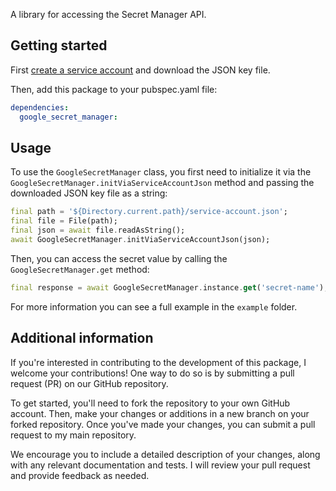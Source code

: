 A library for accessing the Secret Manager API.

## Getting started

First [create a service account](https://developers.google.com/workspace/guides/create-credentials#create_a_service_account) and download the JSON key file.

Then, add this package to your pubspec.yaml file:
```yaml
dependencies:
  google_secret_manager:
```

## Usage

To use the `GoogleSecretManager` class, you first need to initialize it via the `GoogleSecretManager.initViaServiceAccountJson` method and passing the downloaded JSON key file as a string:
```dart
final path = '${Directory.current.path}/service-account.json';
final file = File(path);
final json = await file.readAsString();
await GoogleSecretManager.initViaServiceAccountJson(json);
```

Then, you can access the secret value by calling the `GoogleSecretManager.get` method:
```dart
final response = await GoogleSecretManager.instance.get('secret-name');
```

For more information you can see a full example in the `example` folder.

## Additional information

If you're interested in contributing to the development of this package, I welcome your contributions! One way to do so is by submitting a pull request (PR) on our GitHub repository.

To get started, you'll need to fork the repository to your own GitHub account. Then, make your changes or additions in a new branch on your forked repository. Once you've made your changes, you can submit a pull request to my main repository.

We encourage you to include a detailed description of your changes, along with any relevant documentation and tests. I will review your pull request and provide feedback as needed.

